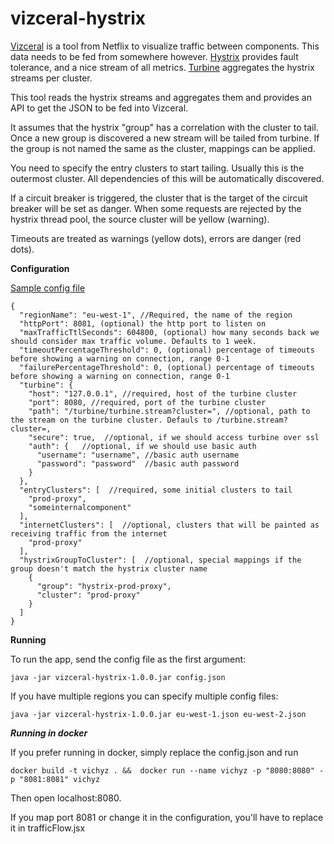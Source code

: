 # vizceral-hystrix

[Vizceral](https://github.com/Netflix/vizceral) is a tool from Netflix to visualize traffic between components.
This data needs to be fed from somewhere however. 
[Hystrix](https://github.com/Netflix/Hystrix) provides fault tolerance, and a nice stream of all metrics.
[Turbine](https://github.com/Netflix/Turbine) aggregates the hystrix streams per cluster.

This tool reads the hystrix streams and aggregates them and provides an API to get the JSON to be fed into Vizceral.

It assumes that the hystrix "group" has a correlation with the cluster to tail.
Once a new group is discovered a new stream will be tailed from turbine.
If the group is not named the same as the cluster, mappings can be applied.

You need to specify the entry clusters to start tailing. 
Usually this is the outermost cluster. All dependencies of this will be automatically discovered.

If a circuit breaker is triggered, the cluster that is the target of the circuit breaker will be set as danger.
When some requests are rejected by the hystrix thread pool, the source cluster will be yellow (warning). 

Timeouts are treated as warnings (yellow dots), errors are danger (red dots).

**Configuration**

[Sample config file](/config.json)

```
{
  "regionName": "eu-west-1", //Required, the name of the region
  "httpPort": 8081, (optional) the http port to listen on
  "maxTrafficTtlSeconds": 604800, (optional) how many seconds back we should consider max traffic volume. Defaults to 1 week.
  "timeoutPercentageThreshold": 0, (optional) percentage of timeouts before showing a warning on connection, range 0-1
  "failurePercentageThreshold": 0, (optional) percentage of timeouts before showing a warning on connection, range 0-1
  "turbine": {
    "host": "127.0.0.1", //required, host of the turbine cluster
    "port": 8080, //required, port of the turbine cluster
    "path": "/turbine/turbine.stream?cluster=", //optional, path to the stream on the turbine cluster. Defauls to /turbine.stream?cluster=,
    "secure": true,  //optional, if we should access turbine over ssl
    "auth": {   //optional, if we should use basic auth
      "username": "username", //basic auth username             
      "password": "password"  //basic auth password
    }    
  },
  "entryClusters": [  //required, some initial clusters to tail
    "prod-proxy",
    "someinternalcomponent"
  ],
  "internetClusters": [  //optional, clusters that will be painted as receiving traffic from the internet
    "prod-proxy"
  ],
  "hystrixGroupToCluster": [  //optional, special mappings if the group doesn't match the hystrix cluster name
    {
      "group": "hystrix-prod-proxy",
      "cluster": "prod-proxy"
    }
  ]
}
```

**Running**

To run the app, send the config file as the first argument:
```
java -jar vizceral-hystrix-1.0.0.jar config.json
```

If you have multiple regions you can specify multiple config files:

```
java -jar vizceral-hystrix-1.0.0.jar eu-west-1.json eu-west-2.json
```

***Running in docker***

If you prefer running in docker, simply replace the config.json and run
```
docker build -t vichyz . &&  docker run --name vichyz -p "8080:8080" -p "8081:8081" vichyz
``` 

Then open localhost:8080.

If you map port 8081 or change it in the configuration, you'll have to replace it in trafficFlow.jsx